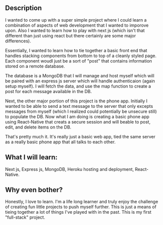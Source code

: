 ## Description
   I wanted to come up with a super simple project where I could learn a combination of aspects of web development that I wanted to imporove upon. Also I wanted to learn how to play with next js (which isn't that different than just using react but there certainly are some major differences).

   Essentially, I wanted to learn how to tie together a basic front end that handles stacking components from bottom to top of a cleanly styled page. Each component woudl just be a sort of "post" that contains information stored on a remote database.

   The database is a MongoDB that I will manage and host myself which will be paired with an express js server which will handle authenticaion (again setup myself). I will fetch the data, and use the map function to create a post for each message available in the DB.

   Next, the other major portion of this project is the phone app. Initially I wanted to be able to send a text message to the server that only excepts messages from myself (which I realized could potentially be unsecure still) to populate the DB. Now what I am doing is creating a basic phone app using React-Native that creats a secure session and will beable to post, edit, and delete items on the DB.

   That's pretty much it. It's really just a basic web app, tied the same server as a really basic phone app that all talks to each other.

## What I will learn:
   Next js, Express js, MongoDB, Heroku hosting and deployment, React-Native.

## Why even bother?
   Honestly, I love to learn. I'm a life long learner and truly enjoy the challenge of creating fun little projects to push myself further. This is just a means of tieing together a lot of things I've played with in the past. This is my first "full-stack" project. 
